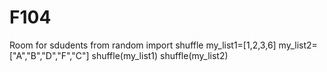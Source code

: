 # F104
Room for sdudents
from random import shuffle
my_list1=[1,2,3,6]
my_list2=["A","B","D","F","C"]
shuffle(my_list1)
shuffle(my_list2)
